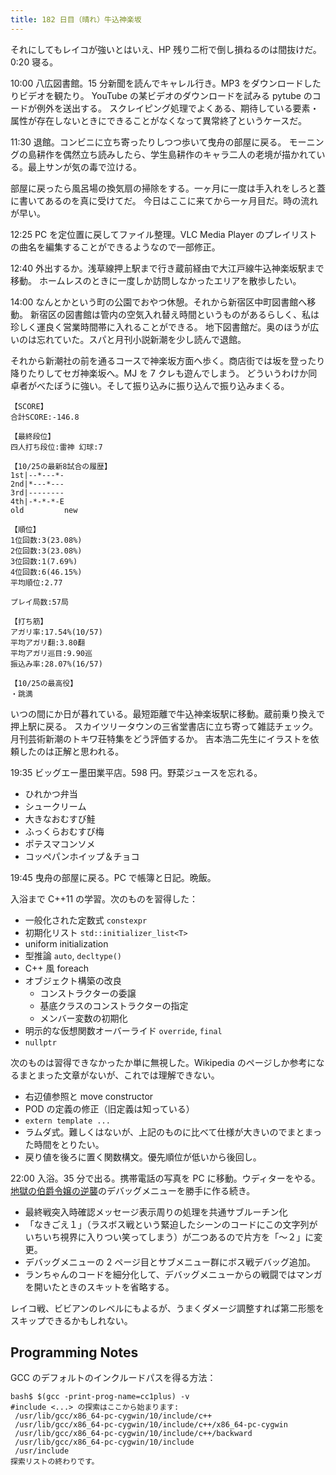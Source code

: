 ```yaml
---
title: 182 日目（晴れ）牛込神楽坂
---
```


それにしてもレイコが強いとはいえ、HP 残り二桁で倒し損ねるのは間抜けだ。0:20 寝る。

10:00 八広図書館。15 分新聞を読んでキャレル行き。MP3 をダウンロードしたりビデオを観たり。
YouTube の某ビデオのダウンロードを試みる pytube のコードが例外を送出する。
スクレイピング処理でよくある、期待している要素・属性が存在しないときにできることがなくなって異常終了というケースだ。

11:30 退館。コンビニに立ち寄ったりしつつ歩いて曳舟の部屋に戻る。
モーニングの島耕作を偶然立ち読みしたら、学生島耕作のキャラ二人の老境が描かれている。最上サンが気の毒で泣ける。

部屋に戻ったら風呂場の換気扇の掃除をする。一ヶ月に一度は手入れをしろと蓋に書いてあるのを真に受けてだ。
今日はここに来てから一ヶ月目だ。時の流れが早い。

12:25 PC を定位置に戻してファイル整理。VLC Media Player のプレイリストの曲名を編集することができるようなので一部修正。

12:40 外出するか。浅草線押上駅まで行き蔵前経由で大江戸線牛込神楽坂駅まで移動。
ホームレスのときに一度しか訪問しなかったエリアを散歩したい。

14:00 なんとかという町の公園でおやつ休憩。それから新宿区中町図書館へ移動。
新宿区の図書館は管内の空気入れ替え時間というものがあるらしく、私は珍しく運良く営業時間帯に入れることができる。
地下図書館だ。奥のほうが広いのは忘れていた。スパと月刊小説新潮を少し読んで退館。

それから新潮社の前を通るコースで神楽坂方面へ歩く。商店街では坂を登ったり降りたりしてセガ神楽坂へ。MJ を 7 クレも遊んでしまう。
どういうわけか同卓者がべたぼうに強い。そして振り込みに振り込んで振り込みまくる。

```text
【SCORE】
合計SCORE:-146.8

【最終段位】
四人打ち段位:雷神 幻球:7

【10/25の最新8試合の履歴】
1st|--*---*-
2nd|*---*---
3rd|--------
4th|-*-*-*-E
old         new

【順位】
1位回数:3(23.08%)
2位回数:3(23.08%)
3位回数:1(7.69%)
4位回数:6(46.15%)
平均順位:2.77

プレイ局数:57局

【打ち筋】
アガリ率:17.54%(10/57)
平均アガリ翻:3.80翻
平均アガリ巡目:9.90巡
振込み率:28.07%(16/57)

【10/25の最高役】
・跳満
```

いつの間にか日が暮れている。最短距離で牛込神楽坂駅に移動。蔵前乗り換えで押上駅に戻る。
スカイツリータウンの三省堂書店に立ち寄って雑誌チェック。月刊芸術新潮のトキワ荘特集をどう評価するか。
吉本浩二先生にイラストを依頼したのは正解と思われる。

19:35 ビッグエー墨田業平店。598 円。野菜ジュースを忘れる。

* ひれかつ弁当
* シュークリーム
* 大きなおむすび鮭
* ふっくらおむすび梅
* ポテスマコンソメ
* コッペパンホイップ＆チョコ

19:45 曳舟の部屋に戻る。PC で帳簿と日記。晩飯。

入浴まで C++11 の学習。次のものを習得した：

* 一般化された定数式 `constexpr`
* 初期化リスト `std::initializer_list<T>`
* uniform initialization
* 型推論 `auto`, `decltype()`
* C++ 風 foreach
* オブジェクト構築の改良
  * コンストラクターの委譲
  * 基底クラスのコンストラクターの指定
  * メンバー変数の初期化
* 明示的な仮想関数オーバーライド `override`, `final`
* `nullptr`

次のものは習得できなかったか単に無視した。Wikipedia のページしか参考になるまとまった文章がないが、これでは理解できない。

* 右辺値参照と move constructor
* POD の定義の修正（旧定義は知っている）
* `extern template ...`
* ラムダ式。難しくはないが、上記のものに比べて仕様が大きいのでまとまった時間をとりたい。
* 戻り値を後ろに置く関数構文。優先順位が低いから後回し。

22:00 入浴。35 分で出る。携帯電話の写真を PC に移動。ウディターをやる。
[地獄の伯爵令嬢の逆襲][bshf20]のデバッグメニューを勝手に作る続き。

* 最終戦突入時確認メッセージ表示周りの処理を共通サブルーチン化
* 「なきごえ１」（ラスボス戦という緊迫したシーンのコードにこの文字列がいちいち視界に入りつい笑ってしまう）が二つあるので片方を「～２」に変更。
* デバッグメニューの 2 ページ目とサブメニュー群にボス戦デバッグ追加。
* ランちゃんのコードを細分化して、デバッグメニューからの戦闘ではマンガを開いたときのスキットを省略する。

レイコ戦、ビビアンのレベルにもよるが、うまくダメージ調整すれば第二形態をスキップできるかもしれない。

## Programming Notes

GCC のデフォルトのインクルードパスを得る方法：

```shell
bash$ $(gcc -print-prog-name=cc1plus) -v
#include <...> の探索はここから始まります:
 /usr/lib/gcc/x86_64-pc-cygwin/10/include/c++
 /usr/lib/gcc/x86_64-pc-cygwin/10/include/c++/x86_64-pc-cygwin
 /usr/lib/gcc/x86_64-pc-cygwin/10/include/c++/backward
 /usr/lib/gcc/x86_64-pc-cygwin/10/include
 /usr/include
探索リストの終わりです。
```

[bshf20]: https://wodifes.net/game/show/412
